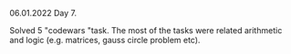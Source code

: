 06.01.2022
Day 7.

Solved 5 "codewars "task. The most of the tasks were related arithmetic and logic (e.g. matrices, gauss circle problem etc).
